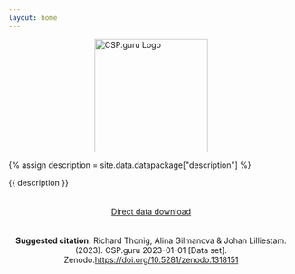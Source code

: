 ```yaml
---
layout: home
---
```


<img style="display: block; margin: 0 auto" width="200" src="./images/logo.png" alt="CSP.guru Logo" align="center">

{% assign description = site.data.datapackage["description"] %}

{{ description }}

<p style="padding: 20px 0; text-align: center;">
    <a class="button green" href="https://zenodo.org/record/7112761/files/repolicy/csp-guru-2022-07-01.02.zip?download=1">Direct data download</a>
</p>

<p style="text-align: center;">
<b>Suggested citation:</b> Richard Thonig, Alina Gilmanova & Johan Lilliestam. (2023). CSP.guru 2023-01-01 [Data set]. Zenodo.<a href="https://doi.org/10.5281/zenodo.1318151">https://doi.org/10.5281/zenodo.1318151</a>

